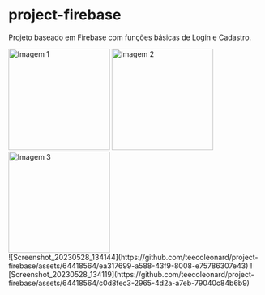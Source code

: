 # project-firebase
Projeto baseado em Firebase com funções básicas de Login e Cadastro.

<!DOCTYPE html>
<html>
<head>
</head>
<body>
	<div class="container">
		<img class="image" src="https://user-images.githubusercontent.com/64418564/235157472-af16b960-7f5c-40b9-b9c5-a4ae66467614.png" alt="Imagem 1" width="200px">
		<img class="image" src="https://user-images.githubusercontent.com/64418564/235155868-38030cc5-52fd-4c7c-81ac-c59d2b6c396e.png" alt="Imagem 2" width="200px">
    		<img class="image" src="https://user-images.githubusercontent.com/64418564/235155874-25a62c21-be26-45ca-9f8e-0690bff6f30e.png" alt="Imagem 3" width="200px">
	</div>![Screenshot_20230528_134144](https://github.com/teecoleonard/project-firebase/assets/64418564/ea317699-a588-43f9-8008-e75786307e43)

</body>![Screenshot_20230528_134119](https://github.com/teecoleonard/project-firebase/assets/64418564/c0d8fec3-2965-4d2a-a7eb-79040c84b6b9)

</html>
